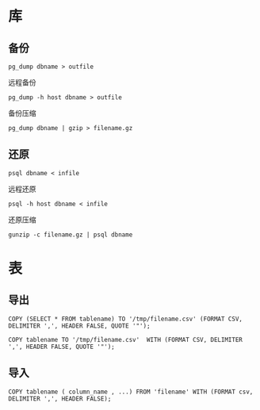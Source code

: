 # 库

## 备份

`pg_dump dbname > outfile`

远程备份

`pg_dump -h host dbname > outfile`

备份压缩

`pg_dump dbname | gzip > filename.gz`

## 还原

`psql dbname < infile`

远程还原

`psql -h host dbname < infile`

还原压缩

`gunzip -c filename.gz | psql dbname`

# 表

## 导出

`COPY (SELECT * FROM tablename) TO '/tmp/filename.csv' (FORMAT CSV, DELIMITER ',', HEADER FALSE, QUOTE '"');`

`COPY tablename TO '/tmp/filename.csv'  WITH (FORMAT CSV, DELIMITER ',', HEADER FALSE, QUOTE '"');`

## 导入

`COPY tablename ( column_name , ...) FROM 'filename' WITH (FORMAT csv, DELIMITER ',', HEADER FALSE);`